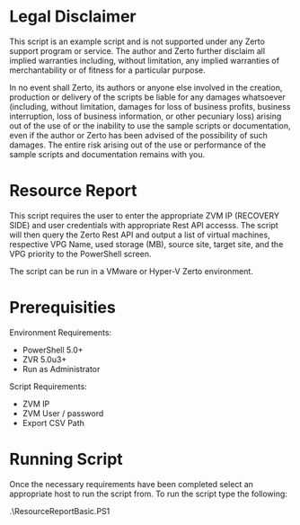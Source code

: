 # Legal Disclaimer
This script is an example script and is not supported under any Zerto support program or service. The author and Zerto further disclaim all implied warranties including, without limitation, any implied warranties of merchantability or of fitness for a particular purpose.

In no event shall Zerto, its authors or anyone else involved in the creation, production or delivery of the scripts be liable for any damages whatsoever (including, without limitation, damages for loss of business profits, business interruption, loss of business information, or other pecuniary loss) arising out of the use of or the inability to use the sample scripts or documentation, even if the author or Zerto has been advised of the possibility of such damages. The entire risk arising out of the use or performance of the sample scripts and documentation remains with you.

# Resource Report 
This script requires the user to enter the appropriate ZVM IP (RECOVERY SIDE) and user credentials with appropriate Rest API accesss. The script will then query the Zerto Rest API and output a list of virtual machines, respective VPG Name, used storage (MB), source site, target site, and the VPG priority to the PowerShell screen. 

The script can be run in a VMware or Hyper-V Zerto environment. 

# Prerequisities 
Environment Requirements:
  - PowerShell 5.0+
  - ZVR 5.0u3+ 
  - Run as Administrator
  
Script Requirements:
  - ZVM IP 
  - ZVM User / password
  - Export CSV Path 
# Running Script
Once the necessary requirements have been completed select an appropriate host to run the script from. To run the script type the following:

.\ResourceReportBasic.PS1
